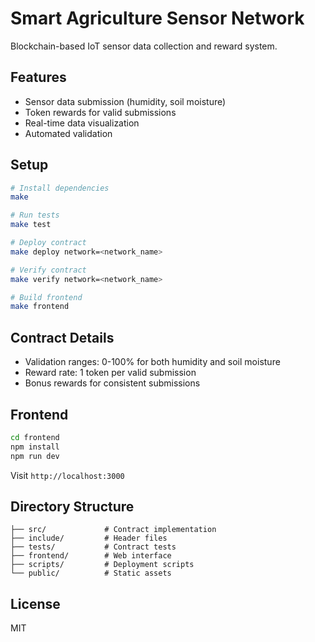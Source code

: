 # Smart Agriculture Sensor Network

Blockchain-based IoT sensor data collection and reward system.

## Features

- Sensor data submission (humidity, soil moisture)
- Token rewards for valid submissions
- Real-time data visualization
- Automated validation

## Setup

```bash
# Install dependencies
make

# Run tests
make test

# Deploy contract
make deploy network=<network_name>

# Verify contract
make verify network=<network_name>

# Build frontend
make frontend
```

## Contract Details

- Validation ranges: 0-100% for both humidity and soil moisture
- Reward rate: 1 token per valid submission
- Bonus rewards for consistent submissions

## Frontend

```bash
cd frontend
npm install
npm run dev
```

Visit `http://localhost:3000`

## Directory Structure

```
├── src/             # Contract implementation
├── include/         # Header files
├── tests/           # Contract tests
├── frontend/        # Web interface
├── scripts/         # Deployment scripts
└── public/          # Static assets
```

## License

MIT